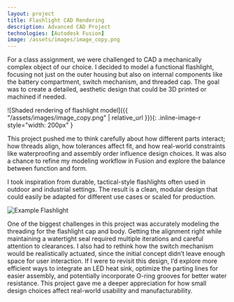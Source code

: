 ```yaml
---
layout: project
title: Flashlight CAD Rendering
description: Advanced CAD Project
technologies: [Autodesk Fusion]
image: /assets/images/image_copy.png
---
```


For a class assignment, we were challenged to CAD a mechanically complex object of our choice. I decided to model a functional flashlight, focusing not just on the outer housing but also on internal components like the battery compartment, switch mechanism, and threaded cap. The goal was to create a detailed, aesthetic design that could be 3D printed or machined if needed.

![Shaded rendering of flashlight model]({{ "/assets/images/image_copy.png" | relative_url }}){: .inline-image-r style="width: 200px" }

This project pushed me to think carefully about how different parts interact; how threads align, how tolerances affect fit, and how real-world constraints like waterproofing and assembly order influence design choices. It was also a chance to refine my modeling workflow in Fusion and explore the balance between function and form.

I took inspiration from durable, tactical-style flashlights often used in outdoor and industrial settings. The result is a clean, modular design that could easily be adapted for different use cases or scaled for production.

![Example Flashlight](image.png)

One of the biggest challenges in this project was accurately modeling the threading for the flashlight cap and body. Getting the alignment right while maintaining a watertight seal required multiple iterations and careful attention to clearances. I also had to rethink how the switch mechanism would be realistically actuated, since the initial concept didn’t leave enough space for user interaction. If I were to revisit this design, I’d explore more efficient ways to integrate an LED heat sink, optimize the parting lines for easier assembly, and potentially incorporate O-ring grooves for better water resistance. This project gave me a deeper appreciation for how small design choices affect real-world usability and manufacturability.
